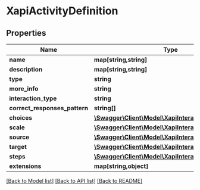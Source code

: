 # XapiActivityDefinition

## Properties
Name | Type | Description | Notes
------------ | ------------- | ------------- | -------------
**name** | **map[string,string]** |  | [optional] 
**description** | **map[string,string]** |  | [optional] 
**type** | **string** |  | [optional] 
**more_info** | **string** |  | [optional] 
**interaction_type** | **string** |  | [optional] 
**correct_responses_pattern** | **string[]** |  | [optional] 
**choices** | [**\Swagger\Client\Model\XapiInteractionComponent[]**](XapiInteractionComponent.md) |  | [optional] 
**scale** | [**\Swagger\Client\Model\XapiInteractionComponent[]**](XapiInteractionComponent.md) |  | [optional] 
**source** | [**\Swagger\Client\Model\XapiInteractionComponent[]**](XapiInteractionComponent.md) |  | [optional] 
**target** | [**\Swagger\Client\Model\XapiInteractionComponent[]**](XapiInteractionComponent.md) |  | [optional] 
**steps** | [**\Swagger\Client\Model\XapiInteractionComponent[]**](XapiInteractionComponent.md) |  | [optional] 
**extensions** | **map[string,object]** |  | [optional] 

[[Back to Model list]](../../README.md#documentation-for-models) [[Back to API list]](../../README.md#documentation-for-api-endpoints) [[Back to README]](../../README.md)

